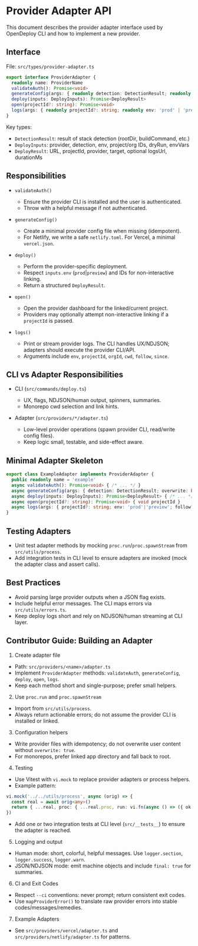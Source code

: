 # Provider Adapter API

This document describes the provider adapter interface used by OpenDeploy CLI and how to implement a new provider.

## Interface

File: `src/types/provider-adapter.ts`

```ts
export interface ProviderAdapter {
  readonly name: ProviderName
  validateAuth(): Promise<void>
  generateConfig(args: { readonly detection: DetectionResult; readonly overwrite: boolean }): Promise<string>
  deploy(inputs: DeployInputs): Promise<DeployResult>
  open(projectId?: string): Promise<void>
  logs(args: { readonly projectId?: string; readonly env: 'prod' | 'preview'; readonly follow?: boolean; readonly since?: string; readonly cwd?: string; readonly orgId?: string }): Promise<void>
}
```

Key types:
- `DetectionResult`: result of stack detection (rootDir, buildCommand, etc.)
- `DeployInputs`: provider, detection, env, project/org IDs, dryRun, envVars
- `DeployResult`: URL, projectId, provider, target, optional logsUrl, durationMs

## Responsibilities

- `validateAuth()`
  - Ensure the provider CLI is installed and the user is authenticated.
  - Throw with a helpful message if not authenticated.

- `generateConfig()`
  - Create a minimal provider config file when missing (idempotent).
  - For Netlify, we write a safe `netlify.toml`. For Vercel, a minimal `vercel.json`.

- `deploy()`
  - Perform the provider-specific deployment.
  - Respect `inputs.env` (`prod`|`preview`) and IDs for non-interactive linking.
  - Return a structured `DeployResult`.

- `open()`
  - Open the provider dashboard for the linked/current project.
  - Providers may optionally attempt non-interactive linking if a `projectId` is passed.

- `logs()`
  - Print or stream provider logs. The CLI handles UX/NDJSON; adapters should execute the provider CLI/API.
  - Arguments include `env`, `projectId`, `orgId`, `cwd`, `follow`, `since`.

## CLI vs Adapter Responsibilities

- CLI (`src/commands/deploy.ts`)
  - UX, flags, NDJSON/human output, spinners, summaries.
  - Monorepo cwd selection and link hints.

- Adapter (`src/providers/*/adapter.ts`)
  - Low-level provider operations (spawn provider CLI, read/write config files).
  - Keep logic small, testable, and side-effect aware.

## Minimal Adapter Skeleton

```ts
export class ExampleAdapter implements ProviderAdapter {
  public readonly name = 'example'
  async validateAuth(): Promise<void> { /* ... */ }
  async generateConfig(args: { detection: DetectionResult; overwrite: boolean }): Promise<string> { /* ... */ return '' }
  async deploy(inputs: DeployInputs): Promise<DeployResult> { /* ... */ return { url: '', projectId: '', provider: 'example', target: inputs.env, durationMs: 0 } }
  async open(projectId?: string): Promise<void> { void projectId }
  async logs(args: { projectId?: string; env: 'prod'|'preview'; follow?: boolean; since?: string; cwd?: string; orgId?: string }): Promise<void> { void args }
}
```

## Testing Adapters

- Unit test adapter methods by mocking `proc.run`/`proc.spawnStream` from `src/utils/process`.
- Add integration tests in CLI level to ensure adapters are invoked (mock the adapter class and assert calls).

## Best Practices

- Avoid parsing large provider outputs when a JSON flag exists.
- Include helpful error messages. The CLI maps errors via `src/utils/errors.ts`.
- Keep deploy logs short and rely on NDJSON/human streaming at CLI layer.

## Contributor Guide: Building an Adapter

1) Create adapter file
- Path: `src/providers/<name>/adapter.ts`
- Implement `ProviderAdapter` methods: `validateAuth`, `generateConfig`, `deploy`, `open`, `logs`.
- Keep each method short and single-purpose; prefer small helpers.

2) Use `proc.run` and `proc.spawnStream`
- Import from `src/utils/process`.
- Always return actionable errors; do not assume the provider CLI is installed or linked.

3) Configuration helpers
- Write provider files with idempotency; do not overwrite user content without `overwrite: true`.
- For monorepos, prefer linked app directory and fall back to root.

4) Testing
- Use Vitest with `vi.mock` to replace provider adapters or process helpers.
- Example pattern:
```ts
vi.mock('../../utils/process', async (orig) => {
  const real = await orig<any>()
  return { ...real, proc: { ...real.proc, run: vi.fn(async () => ({ ok: true, exitCode: 0, stdout: '', stderr: '' })) } }
})
```
- Add one or two integration tests at CLI level (`src/__tests__`) to ensure the adapter is reached.

5) Logging and output
- Human mode: short, colorful, helpful messages. Use `logger.section`, `logger.success`, `logger.warn`.
- JSON/NDJSON mode: emit machine objects and include `final: true` for summaries.

6) CI and Exit Codes
- Respect `--ci` conventions: never prompt; return consistent exit codes.
- Use `mapProviderError()` to translate raw provider errors into stable codes/messages/remedies.

7) Example Adapters
- See `src/providers/vercel/adapter.ts` and `src/providers/netlify/adapter.ts` for patterns.
